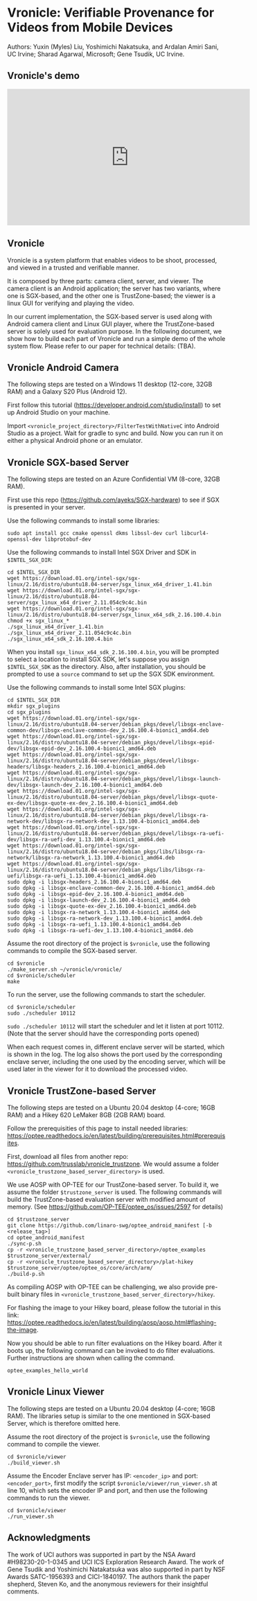 # Vronicle: Verifiable Provenance for Videos from Mobile Devices

Authors: Yuxin (Myles) Liu, Yoshimichi Nakatsuka, and Ardalan Amiri Sani, UC Irvine; Sharad Agarwal, Microsoft; Gene Tsudik, UC Irvine.

## Vronicle's demo

<iframe width="560" height="315" src="https://www.youtube.com/embed/v99aXyCLYqg" title="YouTube video player" frameborder="0" allow="accelerometer; autoplay; clipboard-write; encrypted-media; gyroscope; picture-in-picture" allowfullscreen></iframe>

## Vronicle

Vronicle is a system platform that enables videos to be shoot, processed, and viewed in a trusted and verifiable manner. 

It is composed by three parts: camera client, server, and viewer. The camera client is an Android application; the server has two variants, where one is SGX-based, and the other one is TrustZone-based; the viewer is a linux GUI for verifying and playing the video.

In our current implementation, the SGX-based server is used along with Android camera client and Linux GUI player, where the TrustZone-based server is solely used for evaluation purpose. In the following document, we show how to build each part of Vronicle and run a simple demo of the whole system flow. Please refer to our paper for technical details: (TBA).

## Vronicle Android Camera

The following steps are tested on a Windows 11 desktop (12-core, 32GB RAM) and a Galaxy S20 Plus (Android 12).

First follow this tutorial (https://developer.android.com/studio/install) to set up Android Studio on your machine.

Import ``<vronicle_project_directory>/FilterTestWithNativeC`` into Android Studio as a project. Wait for gradle to sync and build. Now you can run it on either a physical Android phone or an emulator.

## Vronicle SGX-based Server

The following steps are tested on an Azure Confidential VM (8-core, 32GB RAM).

First use this repo (https://github.com/ayeks/SGX-hardware) to see if SGX is presented in your server.

Use the following commands to install some libraries:

```
sudo apt install gcc cmake openssl dkms libssl-dev curl libcurl4-openssl-dev libprotobuf-dev
```

Use the following commands to install Intel SGX Driver and SDK in ``$INTEL_SGX_DIR``:

```
cd $INTEL_SGX_DIR
wget https://download.01.org/intel-sgx/sgx-linux/2.16/distro/ubuntu18.04-server/sgx_linux_x64_driver_1.41.bin
wget https://download.01.org/intel-sgx/sgx-linux/2.16/distro/ubuntu18.04-server/sgx_linux_x64_driver_2.11.054c9c4c.bin
wget https://download.01.org/intel-sgx/sgx-linux/2.16/distro/ubuntu18.04-server/sgx_linux_x64_sdk_2.16.100.4.bin
chmod +x sgx_linux_*
./sgx_linux_x64_driver_1.41.bin
./sgx_linux_x64_driver_2.11.054c9c4c.bin
./sgx_linux_x64_sdk_2.16.100.4.bin
```

When you install ``sgx_linux_x64_sdk_2.16.100.4.bin``, you will be prompted to select a location to install SGX SDK, let's suppose you assign ``$INTEL_SGX_SDK`` as the directory. Also, after installation, you should be prompted to use a ``source`` command to set up the SGX SDK environment.

Use the following commands to install some Intel SGX plugins:

```
cd $INTEL_SGX_DIR
mkdir sgx_plugins
cd sgx_plugins
wget https://download.01.org/intel-sgx/sgx-linux/2.16/distro/ubuntu18.04-server/debian_pkgs/devel/libsgx-enclave-common-dev/libsgx-enclave-common-dev_2.16.100.4-bionic1_amd64.deb
wget https://download.01.org/intel-sgx/sgx-linux/2.16/distro/ubuntu18.04-server/debian_pkgs/devel/libsgx-epid-dev/libsgx-epid-dev_2.16.100.4-bionic1_amd64.deb
wget https://download.01.org/intel-sgx/sgx-linux/2.16/distro/ubuntu18.04-server/debian_pkgs/devel/libsgx-headers/libsgx-headers_2.16.100.4-bionic1_amd64.deb
wget https://download.01.org/intel-sgx/sgx-linux/2.16/distro/ubuntu18.04-server/debian_pkgs/devel/libsgx-launch-dev/libsgx-launch-dev_2.16.100.4-bionic1_amd64.deb
wget https://download.01.org/intel-sgx/sgx-linux/2.16/distro/ubuntu18.04-server/debian_pkgs/devel/libsgx-quote-ex-dev/libsgx-quote-ex-dev_2.16.100.4-bionic1_amd64.deb
wget https://download.01.org/intel-sgx/sgx-linux/2.16/distro/ubuntu18.04-server/debian_pkgs/devel/libsgx-ra-network-dev/libsgx-ra-network-dev_1.13.100.4-bionic1_amd64.deb
wget https://download.01.org/intel-sgx/sgx-linux/2.16/distro/ubuntu18.04-server/debian_pkgs/devel/libsgx-ra-uefi-dev/libsgx-ra-uefi-dev_1.13.100.4-bionic1_amd64.deb
wget https://download.01.org/intel-sgx/sgx-linux/2.16/distro/ubuntu18.04-server/debian_pkgs/libs/libsgx-ra-network/libsgx-ra-network_1.13.100.4-bionic1_amd64.deb
wget https://download.01.org/intel-sgx/sgx-linux/2.16/distro/ubuntu18.04-server/debian_pkgs/libs/libsgx-ra-uefi/libsgx-ra-uefi_1.13.100.4-bionic1_amd64.deb
sudo dpkg -i libsgx-headers_2.16.100.4-bionic1_amd64.deb
sudo dpkg -i libsgx-enclave-common-dev_2.16.100.4-bionic1_amd64.deb
sudo dpkg -i libsgx-epid-dev_2.16.100.4-bionic1_amd64.deb
sudo dpkg -i libsgx-launch-dev_2.16.100.4-bionic1_amd64.deb
sudo dpkg -i libsgx-quote-ex-dev_2.16.100.4-bionic1_amd64.deb
sudo dpkg -i libsgx-ra-network_1.13.100.4-bionic1_amd64.deb
sudo dpkg -i libsgx-ra-network-dev_1.13.100.4-bionic1_amd64.deb
sudo dpkg -i libsgx-ra-uefi_1.13.100.4-bionic1_amd64.deb
sudo dpkg -i libsgx-ra-uefi-dev_1.13.100.4-bionic1_amd64.deb
```

Assume the root directory of the project is ``$vronicle``, use the following commands to compile the SGX-based server.

```
cd $vronicle
./make_server.sh ~/vronicle/vronicle/
cd $vronicle/scheduler
make
```

To run the server, use the following commands to start the scheduler.

```
cd $vronicle/scheduler
sudo ./scheduler 10112
```

``sudo ./scheduler 10112`` will start the scheduler and let it listen at port 10112. (Note that the server should have the corresponding ports opened)

When each request comes in, different enclave server will be started, which is shown in the log. The log also shows the port used by the corresponding enclave server, including the one used by the encoding server, which will be used later in the viewer for it to download the processed video.

## Vronicle TrustZone-based Server

The following steps are tested on a Ubuntu 20.04 desktop (4-core; 16GB RAM) and a Hikey 620 LeMaker 8GB (2GB RAM) board. 

Follow the prerequisities of this page to install needed libraries: https://optee.readthedocs.io/en/latest/building/prerequisites.html#prerequisites.

First, download all files from another repo: https://github.com/trusslab/vronicle_trustzone. We would assume a folder ``<vronicle_trustzone_based_server_directory>`` is used.

We use AOSP with OP-TEE for our TrustZone-based server. To build it, we assume the folder ``$trustzone_server`` is used. The following commands will build the TrustZone-based evaluation server with modified amount of memory. (See https://github.com/OP-TEE/optee_os/issues/2597 for details)

```
cd $trustzone_server
git clone https://github.com/linaro-swg/optee_android_manifest [-b <release_tag>]
cd optee_android_manifest
./sync-p.sh
cp -r <vronicle_trustzone_based_server_directory>/optee_examples $trustzone_server/external/
cp -r <vronicle_trustzone_based_server_directory>/plat-hikey $trustzone_server/optee/optee_os/core/arch/arm/
./build-p.sh
```

As compiling AOSP with OP-TEE can be challenging, we also provide pre-built binary files in  ``<vronicle_trustzone_based_server_directory>/hikey``.

For flashing the image to your Hikey board, please follow the tutorial in this link: https://optee.readthedocs.io/en/latest/building/aosp/aosp.html#flashing-the-image.

Now you should be able to run filter evaluations on the Hikey board. After it boots up, the following command can be invoked to do filter evaluations. Further instructions are shown when calling the command.

```
optee_examples_hello_world
```

## Vronicle Linux Viewer

The following steps are tested on a Ubuntu 20.04 desktop (4-core; 16GB RAM). The libraries setup is similar to the one mentioned in SGX-based Server, which is therefore omitted here.

Assume the root directory of the project is ``$vronicle``, use the following command to compile the viewer.

```
cd $vronicle/viewer
./build_viewer.sh
```

Assume the Encoder Enclave server has IP: ``<encoder_ip>`` and port: ``<encoder_port>``, first modify the script ``$vronicle/viewer/run_viewer.sh`` at line 10, which sets the encoder IP and port, and then use the following commands to run the viewer.

```
cd $vronicle/viewer
./run_viewer.sh
```

## Acknowledgments

The work of UCI authors was supported in part by the NSA Award \#H98230-20-1-0345 and UCI ICS Exploration Research Award.
The work of Gene Tsudik and Yoshimichi Natakatsuka was also supported in part by NSF Awards SATC-1956393 and CICI-1840197.
The authors thank the paper shepherd, Steven Ko, and the anonymous reviewers for their insightful comments.

